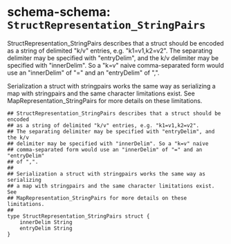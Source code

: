 # schema-schema: `StructRepresentation_StringPairs`

StructRepresentation_StringPairs describes that a struct should be encoded
as a string of delimited "k/v" entries, e.g. "k1=v1,k2=v2".
The separating delimiter may be specified with "entryDelim", and the k/v
delimiter may be specified with "innerDelim". So a "k=v" naive
comma-separated form would use an "innerDelim" of "=" and an "entryDelim"
of ",".

Serialization a struct with stringpairs works the same way as serializing
a map with stringpairs and the same character limitations exist. See
MapRepresentation_StringPairs for more details on these limitations.


```ipldsch
## StructRepresentation_StringPairs describes that a struct should be encoded
## as a string of delimited "k/v" entries, e.g. "k1=v1,k2=v2".
## The separating delimiter may be specified with "entryDelim", and the k/v
## delimiter may be specified with "innerDelim". So a "k=v" naive
## comma-separated form would use an "innerDelim" of "=" and an "entryDelim"
## of ",".
##
## Serialization a struct with stringpairs works the same way as serializing
## a map with stringpairs and the same character limitations exist. See
## MapRepresentation_StringPairs for more details on these limitations.
##
type StructRepresentation_StringPairs struct {
	innerDelim String
	entryDelim String
}
```
